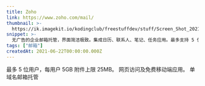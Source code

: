 ```yaml
---
title: Zoho
link: https://www.zoho.com/mail/
thumbnail: >-
  https://ik.imagekit.io/kodingclub/freestuffdev/stuff/Screen_Shot_2021-06-23_at_6.27.00_AM_3JiVIEzev3Vv.png
snippet: >-
  无广告的企业邮箱托管，界面简洁极致。集成日历、联系人、笔记、任务应用。最多支持 5 位用户免费使用。
tags: ["邮箱"]
createdAt: 2021-06-22T00:00:00.000Z
---
```

最多 5 位用户，每用户 5GB
附件上限 25MB。
网页访问及免费移动端应用。
单域名邮箱托管